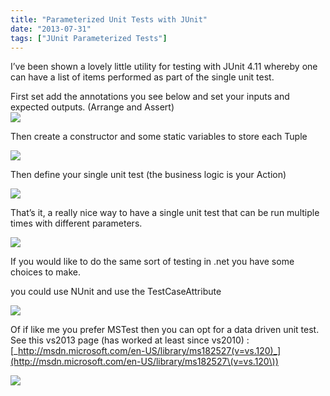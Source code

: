 ```yaml
---
title: "Parameterized Unit Tests with JUnit"
date: "2013-07-31"
tags: ["JUnit Parameterized Tests"]
---
```


I’ve been shown a lovely little utility for testing with JUnit 4.11 whereby one can have a list of items performed as part of the single unit test.

First set add the annotations you see below and set your inputs and expected outputs. (Arrange and Assert)   
![](/images/./image.axd?picture=image_thumb_265.png)

Then create a constructor and some static variables to store each Tuple

![](/images/./image.axd?picture=image_thumb_266.png)

Then define your single unit test (the business logic is your Action)

![](/images/./image.axd?picture=image_thumb_267.png)

That’s it, a really nice way to have a single unit test that can be run multiple times with different parameters.

![](/images/./image.axd?picture=image_thumb_268.png)

If you would like to do the same sort of testing in .net you have some choices to make.

you could use NUnit and use the TestCaseAttribute

![](/images/./image.axd?picture=image_thumb_269.png)

Of if like me you prefer MSTest then you can opt for a data driven unit test.   
See this vs2013 page (has worked at least since vs2010) :   
[_http://msdn.microsoft.com/en-US/library/ms182527(v=vs.120)_](http://msdn.microsoft.com/en-US/library/ms182527\(v=vs.120\))   
  
![](/images/./image.axd?picture=image_thumb_270.png)
